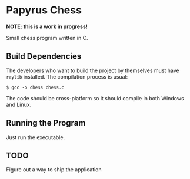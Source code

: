 # Papyrus Chess

**NOTE: this is a work in progress!**

Small chess program written in C.

## Build Dependencies

The developers who want to build the project by themselves must have `raylib` installed. The compilation process is usual:

```console
$ gcc -o chess chess.c
```

The code should be cross-platform so it should compile in both Windows and Linux.

## Running the Program

Just run the executable.

## TODO

Figure out a way to ship the application